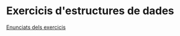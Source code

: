 # Exercicis d'estructures de dades

[Enunciats dels exercicis](assets/1.2/dam-m03-exerc-estruct_dades.pdf)

